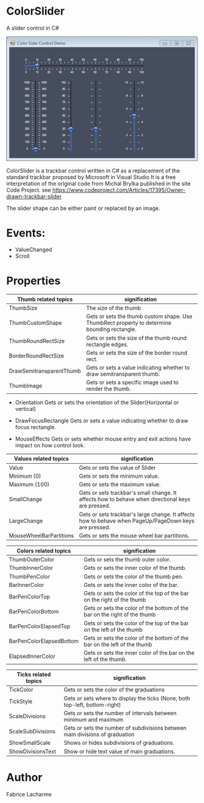 # ColorSlider
A slider control in C#

![GitHub Logo](/gifs/colorslider.jpg)

ColorSlider is a trackbar control written in C# as a replacement of the standard trackbar proposed by Microsoft in Visual Studio
It is a free interpretation of the original code from Michal Brylka published in the site Code Project.
see https://www.codeproject.com/Articles/17395/Owner-drawn-trackbar-slider

The slider shape can be either paint or replaced by an image.  

# Events:
* ValueChanged
* Scroll

# Properties

Thumb related topics | signification
------------ | -------------
ThumbSize                 | The size of the thumb
ThumbCustomShape          | Gets or sets the thumb custom shape. Use ThumbRect property to determine bounding rectangle.
ThumbRoundRectSize        | Gets or sets the size of the thumb round rectangle edges.
BorderRoundRectSize       | Gets or sets the size of the border round rect.
DrawSemitransparentThumb  | Gets or sets a value indicating whether to draw semitransparent thumb.
ThumbImage                | Gets or sets a specific image used to render the thumb.

* Orientation               Gets or sets the orientation of the Slider(Horizontal or vertical)
* DrawFocusRectangle        Gets or sets a value indicating whether to draw focus rectangle.

* MouseEffects              Gets or sets whether mouse entry and exit actions have impact on how control look.

Values related topics | signification
------------ | -------------
Value                     | Gets or sets the value of Slider
Minimum (0)               | Gets or sets the minimum value.
Maximum (100)             | Gets or sets the maximum value.
SmallChange               | Gets or sets trackbar's small change. It affects how to behave when directional keys are pressed.
LargeChange               | Gets or sets trackbar's large change. It affects how to behave when PageUp/PageDown keys are pressed.
MouseWheelBarPartitions   | Gets or sets the mouse wheel bar partitions.


Colors related topics | signification
------------ | -------------
ThumbOuterColor           | Gets or sets the thumb outer color.
ThumbInnerColor           | Gets or sets the inner color of the thumb.
ThumbPenColor             | Gets or sets the color of the thumb pen.
BarInnerColor             | Gets or sets the inner color of the bar.
BarPenColorTop            | Gets or sets the color of the top of the bar on the right of the thumb
BarPenColorBottom         | Gets or sets the color of the bottom of the bar on the right of the thumb
BarPenColorElapsedTop     | Gets or sets the color of the top of the bar on the left of the thumb
BarPenColorElapsedBottom  | Gets or sets the color of the bottom of the bar on the left of the thumb
ElapsedInnerColor         | Gets or sets the inner color of the bar on the left of the thumb.


Ticks related topics | signification
------------ | -------------
TickColor                 | Gets or sets the color of the graduations
TickStyle                 | Gets or sets where to display the ticks (None, both top-left, bottom-right)
ScaleDivisions            | Gets or sets the number of intervals between minimum and maximum
ScaleSubDivisions         | Gets or sets the number of subdivisions between main divisions of graduation
ShowSmallScale            | Shows or hides subdivisions of graduations.
ShowDivisionsText         | Show or hide text value of main graduations.




# Author
Fabrice Lacharme
